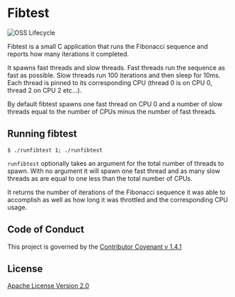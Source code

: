 # Fibtest

![OSS Lifecycle](https://img.shields.io/osslifecycle/indeedeng/fibtest.svg)

Fibtest is a small C application that runs the Fibonacci sequence and reports
how many iterations it completed.

It spawns fast threads and slow threads.  Fast threads run the sequence as fast
as possible.  Slow threads run 100 iterations and then sleep for 10ms.  Each
thread is pinned to its corresponding CPU (thread 0 is on CPU 0, thread 2 on
CPU 2 etc...).

By default fibtest spawns one fast thread on CPU 0 and a number of slow
threads equal to the number of CPUs minus the number of fast threads.

## Running fibtest
```
$ ./runfibtest 1; ./runfibtest
```

`runfibtest` optionally takes an argument for the total number of threads to spawn. With no argument
it will spawn one fast thread and as many slow threads as are equal to one less than the total number of
CPUs.

It returns the number of iterations of the Fibonacci sequence it was able to accomplish as well as how
long it was throttled and the corresponding CPU usage.

## Code of Conduct
This project is governed by the [Contributor Covenant v 1.4.1](CODE_OF_CONDUCT.md)

## License

[Apache License Version 2.0](https://github.com/indeedeng/throttletest/blob/master/LICENSE)
